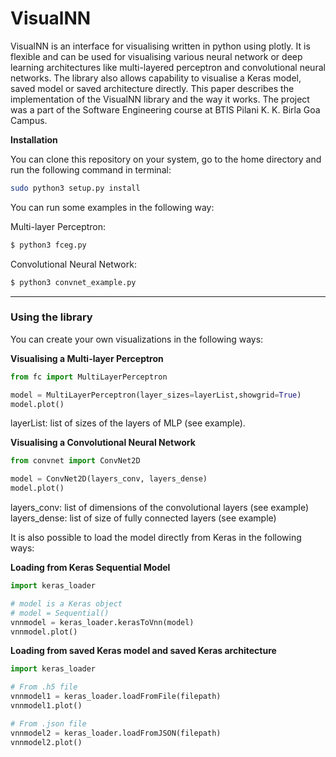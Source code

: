 # VisualNN

VisualNN is an interface for visualising written in python using plotly. It is flexible and can be used for visualising various neural network or deep learning architectures like multi-layered perceptron and convolutional neural networks. The library also allows capability to visualise a Keras model, saved model or saved architecture directly. This paper describes the implementation of the VisualNN library and the way it works. The project was a part of the Software Engineering course at BTIS Pilani K. K. Birla Goa Campus.


**Installation**

You can clone this repository on your system, go to the home directory and run the following command in terminal:
```bash
sudo python3 setup.py install
````

You can run some examples in the following way:

Multi-layer Perceptron:
```bash
$ python3 fceg.py
```
Convolutional Neural Network:
```bash
$ python3 convnet_example.py
```

-----
### Using the library

You can create your own visualizations in the following ways:

**Visualising a Multi-layer Perceptron**

```python
from fc import MultiLayerPerceptron

model = MultiLayerPerceptron(layer_sizes=layerList,showgrid=True)
model.plot()
```
layerList: list of sizes of the layers of MLP (see example).

**Visualising a Convolutional Neural Network**

```python
from convnet import ConvNet2D

model = ConvNet2D(layers_conv, layers_dense)
model.plot()
```
layers_conv: list of dimensions of the convolutional layers (see example) \
layers_dense: list of size of fully connected layers (see example)

It is also possible to load the model directly from Keras in the following ways:

**Loading from Keras Sequential Model**
```python
import keras_loader

# model is a Keras object
# model = Sequential()
vnnmodel = keras_loader.kerasToVnn(model)
vnnmodel.plot()
```

**Loading from saved Keras model and saved Keras architecture**
```python
import keras_loader

# From .h5 file
vnnmodel1 = keras_loader.loadFromFile(filepath)
vnnmodel1.plot()

# From .json file
vnnmodel2 = keras_loader.loadFromJSON(filepath)
vnnmodel2.plot()
```
